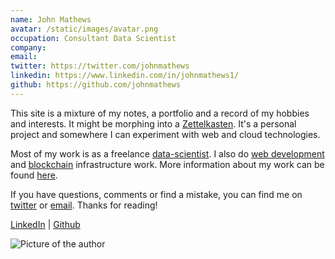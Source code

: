 ```yaml
---
name: John Mathews
avatar: /static/images/avatar.png
occupation: Consultant Data Scientist
company:
email:
twitter: https://twitter.com/johnmathews
linkedin: https://www.linkedin.com/in/johnmathews1/
github: https://github.com/johnmathews
---
```


This site is a mixture of my notes, a portfolio and a record of my hobbies and
interests. It might be morphing into a
[Zettelkasten](https://en.wikipedia.org/wiki/Zettelkasten). It's a personal
project and somewhere I can experiment with web and cloud technologies.

Most of my work is as a freelance
[data-scientist](/projects/azure-image-recognition-demo.md). I also do [web
development](/projects/website-analytics.md) and <a
href="https://johnmathews.is/category/technical/cryptocurrencies.html">blockchain</a>
infrastructure work. More information about my work can be found
[here](/experience).

If you have questions, comments or find a mistake, you can find me on
[twitter](https://twitter.com/johnmathews) or [email](mailto:mthwsjc@gmail.com). Thanks for reading!

[LinkedIn](https://www.linkedin.com/in/johnmathews1/) | [Github](https://github.com/johnmathews)

<img className="border-2 border-green-500" src="static/images/john_headshot.jpg" alt="Picture of the author" width={300} />
